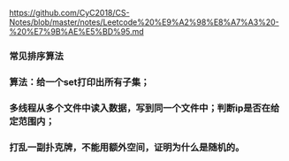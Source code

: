 https://github.com/CyC2018/CS-Notes/blob/master/notes/Leetcode%20%E9%A2%98%E8%A7%A3%20-%20%E7%9B%AE%E5%BD%95.md

### 常见排序算法

### 算法：给一个set打印出所有子集；

### 多线程从多个文件中读入数据，写到同一个文件中；判断ip是否在给定范围内；

### 打乱一副扑克牌，不能用额外空间，证明为什么是随机的。